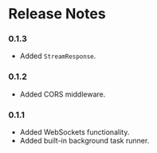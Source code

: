 # Release Notes

### 0.1.3

- Added `StreamResponse`.

### 0.1.2

- Added CORS middleware.

### 0.1.1

- Added WebSockets functionality.
- Added built-in background task runner.
